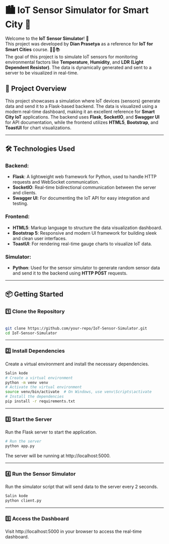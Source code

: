 # 🏙️ **IoT Sensor Simulator for Smart City** 🌱

Welcome to the **IoT Sensor Simulator**! 🚀  
This project was developed by **Dian Prasetya** as a reference for **IoT for Smart Cities** course. 🧑‍🏫📚  
The goal of this project is to simulate IoT sensors for monitoring environmental factors like **Temperature**, **Humidity**, and **LDR (Light Dependent Resistor)**. The data is dynamically generated and sent to a server to be visualized in real-time.

## 🎯 **Project Overview**
This project showcases a simulation where IoT devices (sensors) generate data and send it to a Flask-based backend. The data is visualized using a modern real-time dashboard, making it an excellent reference for **Smart City IoT** applications. The backend uses **Flask**, **SocketIO**, and **Swagger UI** for API documentation, while the frontend utilizes **HTML5**, **Bootstrap**, and **ToastUI** for chart visualizations.

---

## 🛠️ **Technologies Used**

### Backend:
- **Flask**: A lightweight web framework for Python, used to handle HTTP requests and WebSocket communication.
- **SocketIO**: Real-time bidirectional communication between the server and clients.
- **Swagger UI**: For documenting the IoT API for easy integration and testing.

### Frontend:
- **HTML5**: Markup language to structure the data visualization dashboard.
- **Bootstrap 5**: Responsive and modern UI framework for building sleek and clean user interfaces.
- **ToastUI**: For rendering real-time gauge charts to visualize IoT data.

### Simulator:
- **Python**: Used for the sensor simulator to generate random sensor data and send it to the backend using **HTTP POST** requests.

---

## 📦 **Getting Started**

### 1️⃣ **Clone the Repository**

```bash

git clone https://github.com/your-repo/IoT-Sensor-Simulator.git
cd IoT-Sensor-Simulator

```

---

### 2️⃣ **Install Dependencies**
Create a virtual environment and install the necessary dependencies.

```bash
Salin kode
# Create a virtual environment
python -m venv venv
# Activate the virtual environment
source venv/bin/activate  # On Windows, use venv\Scripts\activate
# Install the dependencies
pip install -r requirements.txt
```

---

### 3️⃣ **Start the Server**
Run the Flask server to start the application.

```bash
# Run the server
python app.py
```
The server will be running at http://localhost:5000.

---

### 4️⃣ **Run the Sensor Simulator**
Run the simulator script that will send data to the server every 2 seconds.

```bash
Salin kode
python client.py

```

---

### 5️⃣ **Access the Dashboard**
Visit http://localhost:5000 in your browser to access the real-time dashboard.

